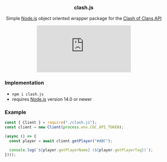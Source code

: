 <div align="center">
  
  ### clash.js
  
  Simple [Node.js](https://nodejs.org/en/) object oriented wrapper package for the [Clash of Clans API](https://developer.clashofclans.com/#/)
  
  [![Logo](https://img.shields.io/npm/v/clash.js)](https://www.npmjs.com/package/clash.js)

</div>

### Implementation
  
- ```npm i clash.js```
- requires [Node.js](https://nodejs.org/en/) version 14.0 or newer
  
### Example
  
```js
const { Client } = require("./clash.js");
const client = new Client(process.env.COC_API_TOKEN);

(async () => {
  const player = await client.getPlayer("#ABC");
  
  console.log(`${player.getPlayerName} (${player.getPlayerTag})`);
})();
```
